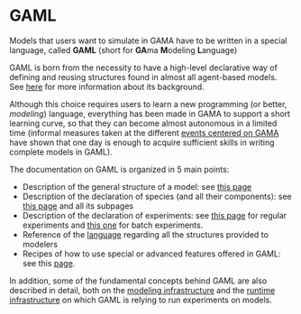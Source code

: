# GAML



Models that users want to simulate in GAMA have to be written in a special language, called **GAML** (short for <strong>GA</strong>ma <strong>M</strong>odeling <strong>L</strong>anguage)

GAML is born from the necessity to have a high-level declarative way of defining and reusing structures found in almost all agent-based models. See [here](G__KeyConcepts) for more information about its background.

Although this choice requires users to learn a new programming (or better, _modeling_) language, everything has been made in GAMA to support a short learning curve, so that they can become almost autonomous in a limited time (informal measures taken at the different [events centered on GAMA](G__Events) have shown that one day is enough to acquire sufficient skills in writing complete models in GAML).

The documentation on GAML is organized in 5 main points:

  * Description of the general structure of a model: see [this page](G__OrganizationModel)
  * Description of the declaration of species (and all their components): see [this page](G__DefiningSpecies) and all its subpages
  * Description of the declaration of experiments: see [this page](G__DefiningExperiments) for regular experiments and [this one](G__BatchExperiments) for batch experiments.
  * Reference of the [language](G__GamlReference) regarding all the structures provided to modelers
  * Recipes of how to use special or advanced features offered in GAML: see this [page](G__Recipes).

In addition, some of the fundamental concepts behind GAML are also described in detail, both on the [modeling infrastructure](G__KeyConcepts) and the [runtime infrastructure](G__RuntimeConcepts) on which GAML is relying to run experiments on models.